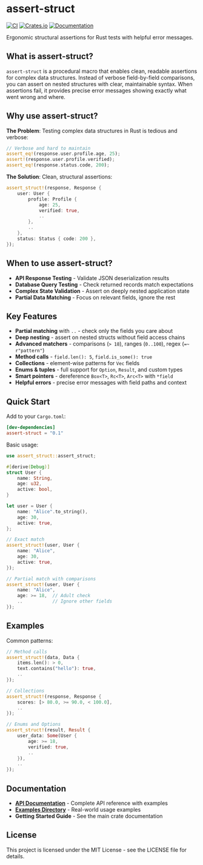 # assert-struct

[![CI](https://github.com/carllerche/assert-struct/workflows/CI/badge.svg)](https://github.com/carllerche/assert-struct/actions)
[![Crates.io](https://img.shields.io/crates/v/assert-struct.svg)](https://crates.io/crates/assert-struct)
[![Documentation](https://docs.rs/assert-struct/badge.svg)](https://docs.rs/assert-struct)

Ergonomic structural assertions for Rust tests with helpful error messages.

## What is assert-struct?

`assert-struct` is a procedural macro that enables clean, readable assertions for complex data structures. Instead of verbose field-by-field comparisons, you can assert on nested structures with clear, maintainable syntax. When assertions fail, it provides precise error messages showing exactly what went wrong and where.

## Why use assert-struct?

**The Problem**: Testing complex data structures in Rust is tedious and verbose:

```rust
// Verbose and hard to maintain
assert_eq!(response.user.profile.age, 25);
assert!(response.user.profile.verified);
assert_eq!(response.status.code, 200);
```

**The Solution**: Clean, structural assertions:

```rust
assert_struct!(response, Response {
    user: User {
        profile: Profile {
            age: 25,
            verified: true,
            ..
        },
        ..
    },
    status: Status { code: 200 },
});
```

## When to use assert-struct?

- **API Response Testing** - Validate JSON deserialization results
- **Database Query Testing** - Check returned records match expectations  
- **Complex State Validation** - Assert on deeply nested application state
- **Partial Data Matching** - Focus on relevant fields, ignore the rest

## Key Features

- **Partial matching** with `..` - check only the fields you care about
- **Deep nesting** - assert on nested structs without field access chains
- **Advanced matchers** - comparisons (`> 18`), ranges (`0..100`), regex (`=~ r"pattern"`)
- **Method calls** - `field.len(): 5`, `field.is_some(): true`
- **Collections** - element-wise patterns for `Vec` fields
- **Enums & tuples** - full support for `Option`, `Result`, and custom types
- **Smart pointers** - dereference `Box<T>`, `Rc<T>`, `Arc<T>` with `*field`
- **Helpful errors** - precise error messages with field paths and context

## Quick Start

Add to your `Cargo.toml`:

```toml
[dev-dependencies]
assert-struct = "0.1"
```

Basic usage:

```rust
use assert_struct::assert_struct;

#[derive(Debug)]
struct User {
    name: String,
    age: u32,
    active: bool,
}

let user = User {
    name: "Alice".to_string(),
    age: 30,
    active: true,
};

// Exact match
assert_struct!(user, User {
    name: "Alice",
    age: 30,
    active: true,
});

// Partial match with comparisons
assert_struct!(user, User {
    name: "Alice", 
    age: >= 18,  // Adult check
    ..           // Ignore other fields
});
```

## Examples

Common patterns:

```rust
// Method calls
assert_struct!(data, Data {
    items.len(): > 0,
    text.contains("hello"): true,
    ..
});

// Collections
assert_struct!(response, Response {
    scores: [> 80.0, >= 90.0, < 100.0],
    ..
});

// Enums and Options
assert_struct!(result, Result {
    user_data: Some(User {
        age: >= 18,
        verified: true,
        ..
    }),
    ..
});
```

## Documentation

- **[API Documentation](https://docs.rs/assert-struct)** - Complete API reference with examples
- **[Examples Directory](examples/)** - Real-world usage examples
- **Getting Started Guide** - See the main crate documentation

## License

This project is licensed under the MIT License - see the LICENSE file for details.
